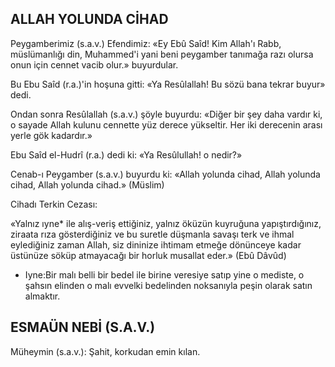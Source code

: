 ## ALLAH YOLUNDA CİHAD

Peygamberimiz (s.a.v.) Efendimiz: «Ey Ebû Saîd! Kim Allah'ı Rabb, müslümanlığı din, Muhammed'i yani beni peygamber tanımağa razı olursa onun için cennet vacib olur.» buyurdular.

Bu Ebu Saîd (r.a.)'in hoşuna gitti: «Ya Resûlallah! Bu sözü bana tekrar buyur» dedi.

Ondan sonra Resûlallah (s.a.v.) şöyle buyur­du: «Diğer bir şey daha vardır ki, o sayade Al­lah kulunu cennette yüz derece yükseltir. Her iki derecenin arası yerle gök kadardır.»

Ebu Saîd el-Hudrî (r.a.) dedi ki: «Ya Resûlullah! o nedir?»

Cenab-ı Peygamber (s.a.v.) buyurdu ki: «Al­lah yolunda cihad, Allah yolunda cihad, Allah yolunda cihad.» (Müslim)

Cihadı Terkin Cezası:

«Yalnız ıyne* ile alış-veriş ettiğiniz, yalnız öküzün kuyruğuna yapıştırdığınız, ziraata rıza gösterdiğiniz ve bu suretle düşmanla savaşı terk ve ihmal eylediğiniz zaman Allah, siz dininize ihtimam etmeğe dönünceye kadar üstünüze sö­küp atmayacağı bir horluk musallat eder.» (Ebû Dâvûd)

* Iyne:Bir malı belli bir bedel ile birine veresiye satıp yine o mediste, o şahsın elinden o malı evvelki bedelinden noksanıyla peşin ola­rak satın almaktır.

## ESMAÜN NEBİ (S.A.V.)

Müheymin (s.a.v.): Şahit, korkudan emin kılan.
